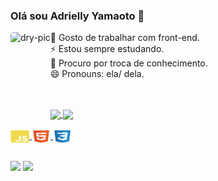 ### Olá sou Adrielly Yamaoto 👋
 <img align="left" alt="dry-pic" height="150" style="border-radius:05px;"
      src="https://cdn.discordapp.com/attachments/825072196124278804/979070492445134988/download20220503175925.png">

 🔭 Gosto de trabalhar com front-end.<br>
 ⚡  Estou sempre estudando.<br>
 🤔  Procuro por troca de conhecimento.<br>
 😄 Pronouns: ela/ dela.

##

<div style="display: inline_block"><br>
  <a href="https://github.com/AdriellYYamaoto">
  <img height="180em"align="center" src="https://github-readme-stats.vercel.app/api?username=AdriellYYamaoto&show_icons=true&theme=gruvbox&include_all_commits=true&count_private=true"/>
  <img height="180em"align="center"src="https://github-readme-stats.vercel.app/api/top-langs/?username=AdriellYYamaoto&layout=compact&langs_count=7&theme=gruvbox"/>
 <br>
</div>

 
<div style="display: inline_block"><br>
  <img align="center" alt="dry-Js" height="20" width="30" src="https://raw.githubusercontent.com/devicons/devicon/master/icons/javascript/javascript-plain.svg">
  <img align="center" alt="dry-HTML" height="20" width="30" src="https://raw.githubusercontent.com/devicons/devicon/master/icons/html5/html5-original.svg">
  <img align="center" alt="dry-CSS" height="20" width="30" src="https://raw.githubusercontent.com/devicons/devicon/master/icons/css3/css3-original.svg">
</div>
  
  
  ##
 
<div> 
  
  <a href = "mailto:adriellyfonseca97@gmail.com"><img src="https://img.shields.io/badge/-Gmail-%23333?style=for-the-badge&logo=gmail&logoColor=white" target="_blank"></a>
  <a href="https://www.linkedin.com/in/adrielly-cristine-da-fonseca-yamaoto/" target="_blank"><img src="https://img.shields.io/badge/-LinkedIn-%230077B5?style=for-the-badge&logo=linkedin&logoColor=white" target="_blank"></a> 
  </div>
